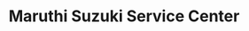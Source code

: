 ---
title: "Maruthi Suzuki Service Center"
url: /hyderabad/maruthi-suzuki-service-center/
shop: car repair
---